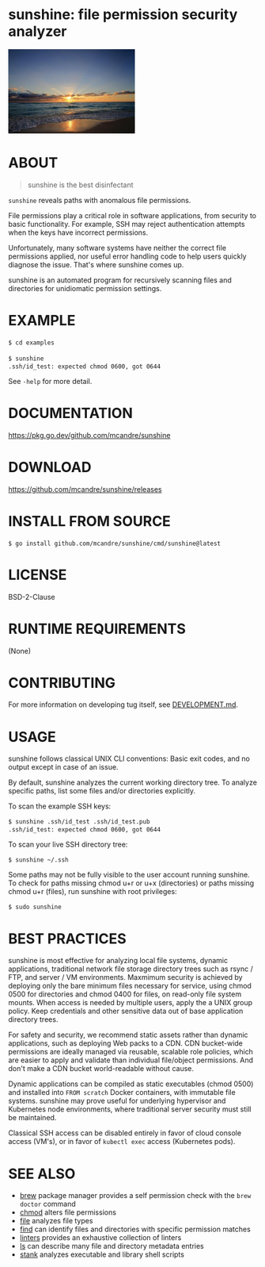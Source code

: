 # sunshine: file permission security analyzer

![a regal sun rising upon the beach](sunshine.jpg)

# ABOUT

> sunshine is the best disinfectant

`sunshine` reveals paths with anomalous file permissions.

File permissions play a critical role in software applications, from security to basic functionality. For example, SSH may reject authentication attempts when the keys have incorrect permissions.

Unfortunately, many software systems have neither the correct file permissions applied, nor useful error handling code to help users quickly diagnose the issue. That's where sunshine comes up.

sunshine is an automated program for recursively scanning files and directories for unidiomatic permission settings.

# EXAMPLE

```console
$ cd examples

$ sunshine
.ssh/id_test: expected chmod 0600, got 0644
```

See `-help` for more detail.

# DOCUMENTATION

https://pkg.go.dev/github.com/mcandre/sunshine

# DOWNLOAD

https://github.com/mcandre/sunshine/releases

# INSTALL FROM SOURCE

```console
$ go install github.com/mcandre/sunshine/cmd/sunshine@latest
```

# LICENSE

BSD-2-Clause

# RUNTIME REQUIREMENTS

(None)

# CONTRIBUTING

For more information on developing tug itself, see [DEVELOPMENT.md](DEVELOPMENT.md).

# USAGE

sunshine follows classical UNIX CLI conventions: Basic exit codes, and no output except in case of an issue.

By default, sunshine analyzes the current working directory tree. To analyze specific paths, list some files and/or directories explicitly.

To scan the example SSH keys:

```console
$ sunshine .ssh/id_test .ssh/id_test.pub
.ssh/id_test: expected chmod 0600, got 0644
```

To scan your live SSH directory tree:

```console
$ sunshine ~/.ssh
```

Some paths may not be fully visible to the user account running sunshine. To check for paths missing chmod u+r or u+x (directories) or paths missing chmod u+r (files), run sunshine with root privileges:

```console
$ sudo sunshine
```

# BEST PRACTICES

sunshine is most effective for analyzing local file systems, dynamic applications, traditional network file storage directory trees such as rsync / FTP, and server / VM environments. Maxmimum security is achieved by deploying only the bare minimum files necessary for service, using chmod 0500 for directories and chmod 0400 for files, on read-only file system mounts. When access is needed by multiple users, apply the a UNIX group policy. Keep credentials and other sensitive data out of base application directory trees.

For safety and security, we recommend static assets rather than dynamic applications, such as deploying Web packs to a CDN. CDN bucket-wide permissions are ideally managed via reusable, scalable role policies, which are easier to apply and validate than individual file/object permissions. And don't make a CDN bucket world-readable without cause.

Dynamic applications can be compiled as static executables (chmod 0500) and installed into `FROM scratch` Docker containers, with immutable file systems. sunshine may prove useful for underlying hypervisor and Kubernetes node environments, where traditional server security must still be maintained.

Classical SSH access can be disabled entirely in favor of cloud console access (VM's), or in favor of `kubectl exec` access (Kubernetes pods).

# SEE ALSO

* [brew](https://brew.sh/) package manager provides a self permission check with the `brew doctor` command
* [chmod](https://linux.die.net/man/1/chmod) alters file permissions
* [file](https://linux.die.net/man/1/file) analyzes file types
* [find](https://linux.die.net/man/1/find) can identify files and directories with specific permission matches
* [linters](https://github.com/mcandre/linters) provides an exhaustive collection of linters
* [ls](https://linux.die.net/man/1/ls) can describe many file and directory metadata entries
* [stank](https://github.com/mcandre/stank) analyzes executable and library shell scripts
